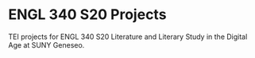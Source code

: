 # ENGL 340 S20 Projects

TEI projects for ENGL 340 S20 Literature and Literary Study in the Digital Age at SUNY Geneseo.
